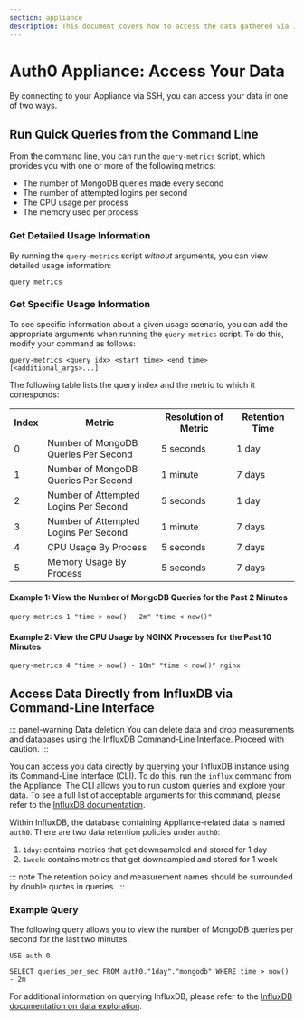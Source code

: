 ```yaml
---
section: appliance
description: This document covers how to access the data gathered via Instrumentation.
---
```


# Auth0 Appliance: Access Your Data

By connecting to your Appliance via SSH, you can access your data in one of two ways.

## Run Quick Queries from the Command Line

From the command line, you can run the `query-metrics` script, which provides you with one or more of the following metrics:

* The number of MongoDB queries made every second
* The number of attempted logins per second
* The CPU usage per process
* The memory used per process

### Get Detailed Usage Information

By running the `query-metrics` script *without* arguments, you can view detailed usage information:

`query metrics`

### Get Specific Usage Information

To see specific information about a given usage scenario, you can add the appropriate arguments when running the `query-metrics` script. To do this, modify your command as follows:

`query-metrics <query_idx> <start_time> <end_time> [<additional_args>...]`

The following table lists the query index and the metric to which it corresponds:

<table class="table">
  <th>Index</th>
  <th>Metric</th>
  <th>Resolution of Metric</th>
  <th>Retention Time</th>
  <tr>
    <td>0</td>
    <td>Number of MongoDB Queries Per Second</td>
    <td>5 seconds</td>
    <td>1 day</td>
  </tr>
  <tr>
    <td>1</td>
    <td>Number of MongoDB Queries Per Second</td>
    <td>1 minute</td>
    <td>7 days</td>
  </tr>
  <tr>
    <td>2</td>
    <td>Number of Attempted Logins Per Second</td>
    <td>5 seconds</td>
    <td>1 day</td>
  </tr>
  <tr>
    <td>3</td>
    <td>Number of Attempted Logins Per Second</td>
    <td>1 minute</td>
    <td>7 days</td>
  </tr>
  <tr>
    <td>4</td>
    <td>CPU Usage By Process</td>
    <td>5 seconds</td>
    <td>7 days</td>
  </tr>
  <tr>
    <td>5</td>
    <td>Memory Usage By Process</td>
    <td>5 seconds</td>
    <td>7 days</td>
  </tr>
</table>

#### Example 1: View the Number of MongoDB Queries for the Past 2 Minutes

`query-metrics 1 "time > now() - 2m" "time < now()"`

#### Example 2: View the CPU Usage by NGINX Processes for the Past 10 Minutes

`query-metrics 4 "time > now() - 10m" "time < now()" nginx`

## Access Data Directly from InfluxDB via Command-Line Interface

::: panel-warning Data deletion
You can delete data and drop measurements and databases using the InfluxDB Command-Line Interface. Proceed with caution.
:::

You can access you data directly by querying your InfluxDB instance using its Command-Line Interface (CLI). To do this, run the `influx` command from the Appliance. The CLI allows you to run custom queries and explore your data. To see a full list of acceptable arguments for this command, please refer to the [InfluxDB documentation](https://docs.influxdata.com/influxdb/v1.0/tools/shell/).

Within InfluxDB, the database containing Appliance-related data is named `auth0`. There are two data retention policies under `auth0`:

1. `1day`: contains metrics that get downsampled and stored for 1 day
2. `1week`: contains metrics that get downsampled and stored for 1 week

::: note
  The retention policy and measurement names should be surrounded by double quotes in queries.
:::

### Example Query

The following query allows you to view the number of MongoDB queries per second for the last two minutes.

```text
USE auth 0

SELECT queries_per_sec FROM auth0."1day"."mongodb" WHERE time > now() - 2m
```

For additional information on querying InfluxDB, please refer to the [InfluxDB documentation on data exploration](https://docs.influxdata.com/influxdb/v1.0/query_language/data_exploration/).
